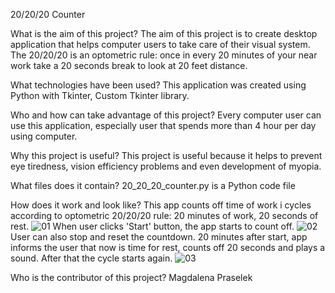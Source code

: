 20/20/20 Counter

What is the aim of this project?
The aim of this project is to create desktop application that helps computer users to take care of their visual system.
The 20/20/20 is an optometric rule: once in every 20 minutes of your near work take a 20 seconds break to look at 20 feet distance.

What technologies have been used?
This application was created using Python with Tkinter, Custom Tkinter library.

Who and how can take advantage of this project?
Every computer user can use this application, especially user that spends more than 4 hour per day using computer.

Why this project is useful?
This project is useful because it helps to prevent eye tiredness, vision efficiency problems and even development of  myopia.

What files does it contain?
20_20_20_counter.py is a Python code file

How does it work and look like?
This app counts off time of work i cycles according to optometric 20/20/20 rule: 20 minutes of work, 20 seconds of rest.
![01](https://github.com/MagdalenaPraselek/20-20-20-Counter/assets/160943243/2e276c7f-a8d1-41bd-9a74-f54577c266db)
When user clicks 'Start' button, the app starts to count off. 
![02](https://github.com/MagdalenaPraselek/20-20-20-Counter/assets/160943243/ff3d9b81-f926-44fc-8295-7b27a6d88c37)
User can also stop and reset the countdown.
20 minutes after start, app informs the user that now is time for rest, counts off 20 seconds and plays a sound. After that the cycle starts again.
![03](https://github.com/MagdalenaPraselek/20-20-20-Counter/assets/160943243/a636c675-f6c6-4dba-9244-42c760bf2018)

Who is the contributor of this project?
Magdalena Praselek
